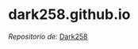 # dark258.github.io
*Repositorio de:* [Dark258](https://github.com/dark258/dark258.github.io/tree/main)
